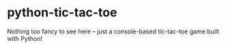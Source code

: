 # python-tic-tac-toe

Nothing too fancy to see here – just a console-based tic-tac-toe game built with Python!
